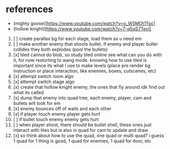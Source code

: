 # references

- (mighty goose)[https://www.youtube.com/watch?v=o_W5MOt1Tgc]
- (hollow knight)[https://www.youtube.com/watch?v=7-q5qS7TeyI]

1. [ ] create parallax bg for each stage, load them as u need em
2. [ ] make another enemy that shoots bullet, if enemy and player buller collides they both explodes (pool the bullets)
3. [x] tiled cannot do blob, so study tiled online see what can you do with it, for now restorting to wang mode. knowing how to use tiled is important since its what i use to make levels (place pre render bg instruction or place interaction, like enemies, boxes, cutscenes, etc)
4. [x] attempt switch room algo
5. [x] attempt switch stage algo
6. [x] create that hollow knight enemy, the ones that fly around idk find out what its called
7. [x] dump that enemy into quad tree, each enemy, player, cam and bullets will look for em
8. [x] enemy bounces off of walls and each other
9. [x] if player touch enemy player gets hurt
10. [ ] if bullet touch enemy enemy gets hurt
11. [ ] when player shoot, there should be bullet shell, these ones just interact with tiles but is also in quad for cam to update and draw
12. [x] so think about how to use the quad, one quad or multi quad? i guess 1 quad for 1 thing is good, 1 quad for enemies, 1 quad for door, etc
